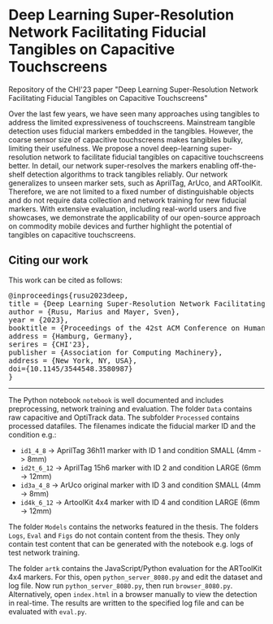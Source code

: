 # Deep Learning Super-Resolution Network Facilitating Fiducial Tangibles on Capacitive Touchscreens
Repository of the CHI'23 paper "Deep Learning Super-Resolution Network Facilitating Fiducial Tangibles on Capacitive Touchscreens"

Over the last few years, we have seen many approaches using tangibles to address the limited expressiveness of touchscreens. Mainstream tangible detection uses fiducial markers embedded in the tangibles. However, the coarse sensor size of capacitive touchscreens makes tangibles bulky, limiting their usefulness. We propose a novel deep-learning super-resolution network to facilitate fiducial tangibles on capacitive touchscreens better. In detail, our network super-resolves the markers enabling off-the-shelf detection algorithms to track tangibles reliably. Our network generalizes to unseen marker sets, such as AprilTag, ArUco, and ARToolKit. Therefore, we are not limited to a fixed number of distinguishable objects and do not require data collection and network training for new fiducial markers. With extensive evaluation, including real-world users and five showcases, we demonstrate the applicability of our open-source approach on commodity mobile devices and further highlight the potential of tangibles on capacitive touchscreens.

## Citing our work
This work can be cited as follows:
<pre>
@inproceedings{rusu2023deep,
title = {Deep Learning Super-Resolution Network Facilitating Fiducial Tangibles on Capacitive Touchscreens},
author = {Rusu, Marius and Mayer, Sven},
year = {2023},
booktitle = {Proceedings of the 42st ACM Conference on Human Factors in Computing Systems},
address = {Hamburg, Germany},
serires = {CHI'23},
publisher = {Association for Computing Machinery},
address = {New York, NY, USA},
doi={10.1145/3544548.3580987}
}
</pre>

--- 

The Python notebook `notebook` is well documented and includes preprocessing, network training and evaluation.
The folder `Data` contains raw capacitive and OptiTrack data. The subfolder `Processed` contains processed datafiles. The filenames indicate the fiducial marker ID and the condition e.g.:

*   `id1_4_8` -> AprilTag 36h11 marker with ID 1 and condition SMALL (4mm -> 8mm)
*   `id2t_6_12` -> AprilTag 15h6 marker with ID 2 and condition LARGE (6mm -> 12mm)
*   `id3a_4_8` -> ArUco original marker with ID 3 and condition SMALL (4mm -> 8mm)
*   `id4k_6_12` -> ArtoolKit 4x4 marker with ID 4 and condition LARGE (6mm -> 12mm)

The folder `Models` contains the networks featured in the thesis.
The folders `Logs`, `Eval` and `Figs` do not contain content from the thesis.
They only contain test content that can be generated with the notebook e.g. logs of test network training.

The folder `artk` contains the JavaScript/Python evaluation for the ARToolKit 4x4 markers.
For this, open `python_server_8080.py` and edit the dataset and log file.
Now run `python_server_8080.py`, then run `browser_8080.py`. 
Alternatively, open `index.html` in a browser manually to view the detection in real-time.
The results are written to the specified log file and can be evaluated with `eval.py`.
